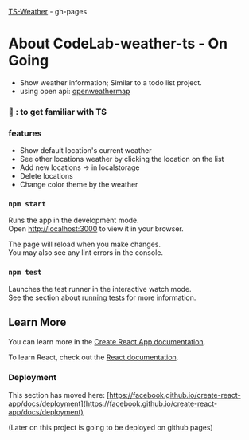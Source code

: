 [TS-Weather](https://kainyryu.github.io/CodeLab-ts-weather/) - gh-pages

# About CodeLab-weather-ts - On Going
- Show weather information; Similar to a todo list project.
- using open api: [openweathermap](https://openweathermap.org/api)
### 🥅 : to get familiar with TS



### features
- Show default location's current weather
- See other locations weather by clicking the location on the list
- Add new locations -> in localstorage
- Delete locations
- Change color theme by the weather



### `npm start`

Runs the app in the development mode.\
Open [http://localhost:3000](http://localhost:3000) to view it in your browser.

The page will reload when you make changes.\
You may also see any lint errors in the console.

### `npm test`

Launches the test runner in the interactive watch mode.\
See the section about [running tests](https://facebook.github.io/create-react-app/docs/running-tests) for more information.


## Learn More

You can learn more in the [Create React App documentation](https://facebook.github.io/create-react-app/docs/getting-started).

To learn React, check out the [React documentation](https://reactjs.org/).



### Deployment

This section has moved here: [https://facebook.github.io/create-react-app/docs/deployment](https://facebook.github.io/create-react-app/docs/deployment)

(Later on this project is going to be deployed on github pages)


